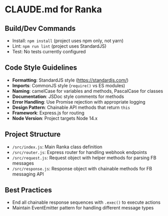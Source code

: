 # CLAUDE.md for Ranka

## Build/Dev Commands
- Install: `npm install` (project uses npm only, not yarn)
- Lint: `npm run lint` (project uses StandardJS)
- Test: No tests currently configured

## Code Style Guidelines
- **Formatting**: StandardJS style (https://standardjs.com/)
- **Imports**: CommonJS style (`require()` vs ES modules)
- **Naming**: camelCase for variables and methods, PascalCase for classes
- **Documentation**: JSDoc style comments for methods
- **Error Handling**: Use Promise rejection with appropriate logging
- **Design Pattern**: Chainable API methods that return `this` 
- **Framework**: Express.js for routing
- **Node Version**: Project targets Node 14.x

## Project Structure
- `/src/index.js`: Main Ranka class definition
- `/src/router.js`: Express router for handling webhook endpoints
- `/src/request.js`: Request object with helper methods for parsing FB messages
- `/src/response.js`: Response object with chainable methods for FB messaging API

## Best Practices
- End all chainable response sequences with `.exec()` to execute actions
- Maintain EventEmitter pattern for handling different message types